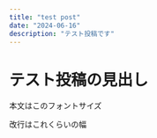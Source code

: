 ```yaml
---
title: "test post"
date: "2024-06-16"
description: "テスト投稿です"
---
```


# テスト投稿の見出し

本文はこのフォントサイズ

改行はこれくらいの幅
